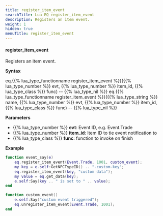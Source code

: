 ```yaml
---
title: register_item_event
searchTitle: Lua EQ register_item_event
description: Registers an item event.
weight: 1
hidden: true
menuTitle: register_item_event
---
```


#### register_item_event

Registers an item event.

**Syntax**

eq.{{% lua_type_functionname register_item_event %}}({{% lua_type_number %}} evt, {{% lua_type_number %}} item_id, {{% lua_type_class %}} func) -- {{% lua_type_nil %}}
eq.{{% lua_type_functionname register_item_event %}}({{% lua_type_string %}} name, {{% lua_type_number %}} evt, {{% lua_type_number %}} item_id, {{% lua_type_class %}} func) -- {{% lua_type_nil %}}

**Parameters**

- {{% lua_type_number %}} **evt**: Event ID, e.g. Event.Trade
- {{% lua_type_number %}} **item_id**: Item ID to tie event notification to
- {{% lua_type_class %}} **func**: function to invoke on finish

**Example**

```lua
function event_say(e)
    eq.register_item_event(Event.Trade, 1001, custom_event);
    my key = e.self:GetNPCTypeID() .. "-custom-key";
    eq.register_item_event(key, "custom data");
    my value = eq.get_data(key);
    e.self:Say(key .. " is set to " .. value);
end

function custom_event()
    e.self:Say("custom event triggered");
    eq.unregister_item_event(Event.Trade, 1001);
end
```
